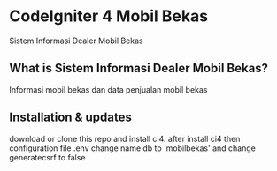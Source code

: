 # CodeIgniter 4 Mobil Bekas

Sistem Informasi Dealer Mobil Bekas

## What is Sistem Informasi Dealer Mobil Bekas?

Informasi mobil bekas dan data penjualan mobil bekas

## Installation & updates

download or clone this repo and install ci4. after install ci4 then configuration file .env change name db to 'mobilbekas' and change generatecsrf to false
